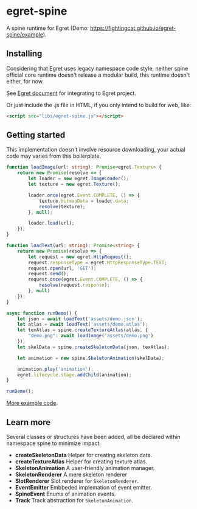 # egret-spine
A spine runtime for Egret (Demo: https://fightingcat.github.io/egret-spine/example).

## Installing
Considering that Egret uses legacy namespace code style, neither spine official core runtime doesn't release a modular build, this runtime doesn't either, for now.

See [Egret document](http://developer.egret.com/cn/github/egret-docs/Engine2D/projectConfig/libraryProject/index.html) for integrating to Egret project.

Or just include the .js file in HTML, if you only intend to build for web, like:
```HTML
<script src="libs/egret-spine.js"></script>
```

## Getting started
This implementation doesn't involve resource downloading, your actual code may varies from this boilerplate.

```typescript
function loadImage(url: string): Promise<egret.Texture> {
    return new Promise(resolve => {
        let loader = new egret.ImageLoader();
        let texture = new egret.Texture();

        loader.once(egret.Event.COMPLETE, () => {
            texture.bitmapData = loader.data;
            resolve(texture);
        }, null);

        loader.load(url);
    });
}

function loadText(url: string): Promise<string> {
    return new Promise(resolve => {
        let request = new egret.HttpRequest();
        request.responseType = egret.HttpResponseType.TEXT;
        request.open(url, 'GET');
        request.send();
        request.once(egret.Event.COMPLETE, () => {
            resolve(request.response);
        }, null)
    });
}

async function runDemo() {
    let json = await loadText('assets/demo.json');
    let atlas = await loadText('assets/demo.atlas');
    let texAtlas = spine.createTextureAtlas(atlas, {
        "demo.png": await loadImage('assets/demo.png')
    });
    let skelData = spine.createSkeletonData(json, texAtlas);

    let animation = new spine.SkeletonAnimation(skelData);

    animation.play('animation');
    egret.lifecycle.stage.addChild(animation);
}

runDemo();
```
[More example code](https://github.com/fightingcat/egret-spine/blob/master/example/src/Main.ts).

## Learn more
Several classes or structures have been added, all be declared within namespace spine to minimize impact.

+ **createSkeletonData** Helper for creating skeleton data.
+ **createTextureAtlas** Helper for creating texture atlas.
+ **SkeletonAnimation** A user-friendly animation manager.
+ **SkeletonRenderer** A mere skeleton renderer
+ **SlotRenderer** Slot renderer for `SkeletonRenderer`.
+ **EventEmitter** Embbeded implemation of event emitter.
+ **SpineEvent** Enums of animation events.
+ **Track** Track abstraction for `SkeletonAnimation`.